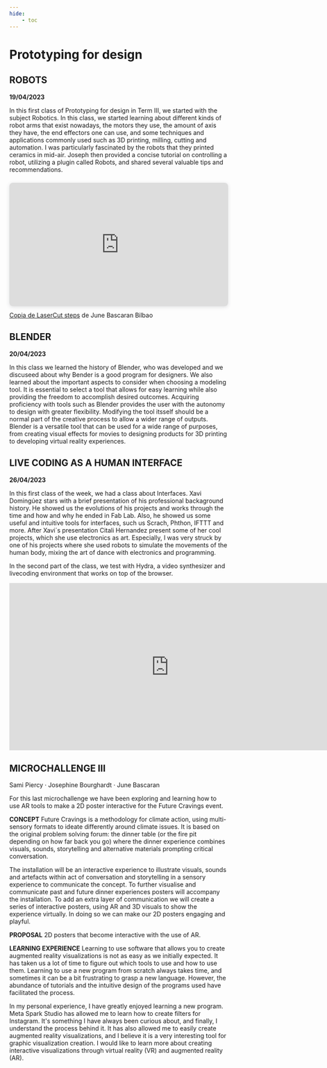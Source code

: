 ```yaml
---
hide:
    - toc
---
```

# **Prototyping for design** 

## ROBOTS    
**19/04/2023** 

In this first class of Prototyping for design in Term III, we started with the subject Robotics. In this class, we started learning about different kinds of robot arms that exist nowadays, the motors they use, the amount of axis they have, the end effectors one can use, and some techniques and applications commonly used such as 3D printing, milling, cutting and automation. I was particularly fascinated by the robots that they  printed ceramics in mid-air. Joseph then provided a concise tutorial on controlling a robot, utilizing a plugin called Robots, and shared several valuable tips and recommendations. 

<div style="position: relative; width: 100%; height: 0; padding-top: 56.2500%;
 padding-bottom: 0; box-shadow: 0 2px 8px 0 rgba(63,69,81,0.16); margin-top: 1.6em; margin-bottom: 0.9em; overflow: hidden;
 border-radius: 8px; will-change: transform;">
  <iframe loading="lazy" style="position: absolute; width: 100%; height: 100%; top: 0; left: 0; border: none; padding: 0;margin: 0;"
    src="https:&#x2F;&#x2F;www.canva.com&#x2F;design&#x2F;DAFhG_VmjA4&#x2F;view?embed" allowfullscreen="allowfullscreen" allow="fullscreen">
  </iframe>
</div>
<a href="https:&#x2F;&#x2F;www.canva.com&#x2F;design&#x2F;DAFhG_VmjA4&#x2F;view?utm_content=DAFhG_VmjA4&amp;utm_campaign=designshare&amp;utm_medium=embeds&amp;utm_source=link" target="_blank" rel="noopener">Copia de LaserCut steps</a> de June Bascaran Bilbao

## BLENDER 
**20/04/2023**

In this class we learned the history of Blender, who was developed and we discuseed about why Bender is a good program for designers. We also learned about the important aspects to consider when choosing a modeling tool. It is essential to select a tool that allows for easy learning while also providing the freedom to accomplish desired outcomes. Acquiring proficiency with tools such as Blender provides the user with the autonomy to design with greater flexibility. Modifying the tool itsself should be a normal part of the creative process to allow a wider range of outputs. Blender is a versatile tool that can be used for a wide range of purposes, from creating visual effects for movies to designing products for 3D printing to developing virtual reality experiences.

## LIVE CODING AS A HUMAN INTERFACE 
**26/04/2023**

In this first class of the week, we had a class about Interfaces. Xavi Domingúez stars with a brief presentation of his professional backaground history. He showed us the evolutions of his projects and works through the time and how and why he ended in Fab Lab. Also, he showed us some useful and intuitive tools for interfaces, such us Scrach, Phthon, IFTTT and more. After Xavi´s presentation Citali Hernandez present some of her cool projects, which she use electronics as art. Especially, I was very struck by one of his projects where she used robots to simulate the movements of the human body, mixing the art of dance with electronics and programming. 

In the second part of the class, we test with Hydra, a video synthesizer and livecoding environment that works on top of the browser. 

<iframe width="733" height="385" src="https://www.youtube.com/embed/G_0Caog1EfY" title="Hybra video" frameborder="0" allow="accelerometer; autoplay; clipboard-write; encrypted-media; gyroscope; picture-in-picture; web-share" allowfullscreen></iframe>

## MICROCHALLENGE III 

Sami Piercy · Josephine Bourghardt · June Bascaran 

For this last microchallenge we have been exploring and learning how to use AR tools to make a 2D poster interactive for the Future Cravings event. 

**CONCEPT**
Future Cravings is a methodology for climate action, using multi-sensory formats to ideate differently around climate issues. It is based on the original problem solving forum: the dinner table (or the fire pit depending on how far back you go) where the dinner experience combines visuals, sounds, storytelling and alternative materials prompting critical conversation.

The installation will be an interactive experience to illustrate visuals, sounds and artefacts within act of conversation and storytelling in a sensory experience to communicate the concept. To further visualise and communicate past and future dinner experiences posters will accompany the installation. To add an extra layer of communication we will create a series of interactive posters, using AR and 3D visuals to show the experience virtually. In doing so we can make our 2D posters engaging and playful.

**PROPOSAL**
2D posters that become interactive with the use of AR.

**LEARNING EXPERIENCE**
Learning to use software that allows you to create augmented reality visualizations is not as easy as we initially expected. It has taken us a lot of time to figure out which tools to use and how to use them. Learning to use a new program from scratch always takes time, and sometimes it can be a bit frustrating to grasp a new language. However, the abundance of tutorials and the intuitive design of the programs used have facilitated the process.

In my personal experience, I have greatly enjoyed learning a new program. Meta Spark Studio has allowed me to learn how to create filters for Instagram. It's something I have always been curious about, and finally, I understand the process behind it. It has also allowed me to easily create augmented reality visualizations, and I believe it is a very interesting tool for graphic visualization creation. I would like to learn more about creating interactive visualizations through virtual reality (VR) and augmented reality (AR).

